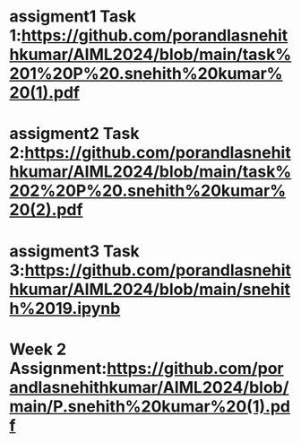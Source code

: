 # assigment1 Task 1:https://github.com/porandlasnehithkumar/AIML2024/blob/main/task%201%20P%20.snehith%20kumar%20(1).pdf
# assigment2 Task 2:https://github.com/porandlasnehithkumar/AIML2024/blob/main/task%202%20P%20.snehith%20kumar%20(2).pdf
# assigment3 Task 3:https://github.com/porandlasnehithkumar/AIML2024/blob/main/snehith%2019.ipynb
# Week 2 Assignment:https://github.com/porandlasnehithkumar/AIML2024/blob/main/P.snehith%20kumar%20(1).pdf
